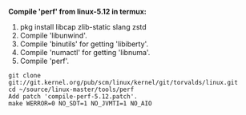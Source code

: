 **Compile 'perf' from linux-5.12 in termux:**

1. pkg install libcap zlib-static slang zstd
2. Compile 'libunwind'.
3. Compile 'binutils' for getting 'libiberty'.
4. Compile 'numactl' for getting 'libnuma'.
5. Compile 'perf'.
```
git clone git://git.kernel.org/pub/scm/linux/kernel/git/torvalds/linux.git
cd ~/source/linux-master/tools/perf
Add patch 'compile-perf-5.12.patch'.
make WERROR=0 NO_SDT=1 NO_JVMTI=1 NO_AIO
```
